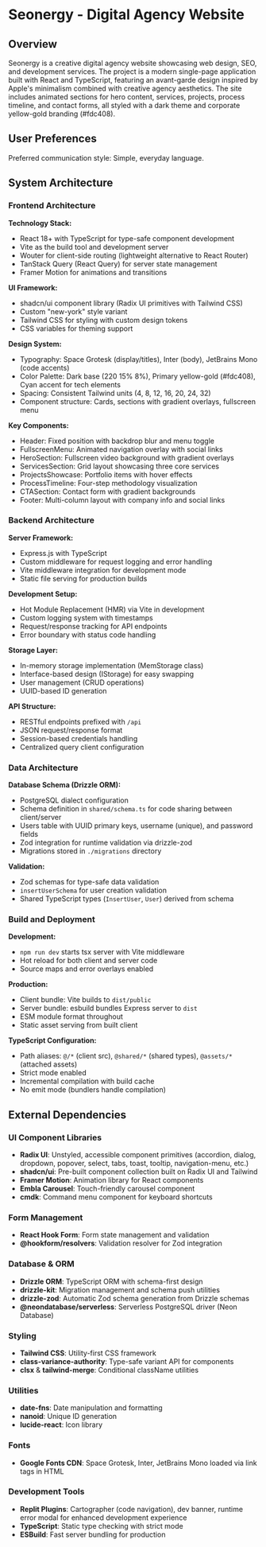 # Seonergy - Digital Agency Website

## Overview

Seonergy is a creative digital agency website showcasing web design, SEO, and development services. The project is a modern single-page application built with React and TypeScript, featuring an avant-garde design inspired by Apple's minimalism combined with creative agency aesthetics. The site includes animated sections for hero content, services, projects, process timeline, and contact forms, all styled with a dark theme and corporate yellow-gold branding (#fdc408).

## User Preferences

Preferred communication style: Simple, everyday language.

## System Architecture

### Frontend Architecture

**Technology Stack:**
- React 18+ with TypeScript for type-safe component development
- Vite as the build tool and development server
- Wouter for client-side routing (lightweight alternative to React Router)
- TanStack Query (React Query) for server state management
- Framer Motion for animations and transitions

**UI Framework:**
- shadcn/ui component library (Radix UI primitives with Tailwind CSS)
- Custom "new-york" style variant
- Tailwind CSS for styling with custom design tokens
- CSS variables for theming support

**Design System:**
- Typography: Space Grotesk (display/titles), Inter (body), JetBrains Mono (code accents)
- Color Palette: Dark base (220 15% 8%), Primary yellow-gold (#fdc408), Cyan accent for tech elements
- Spacing: Consistent Tailwind units (4, 8, 12, 16, 20, 24, 32)
- Component structure: Cards, sections with gradient overlays, fullscreen menu

**Key Components:**
- Header: Fixed position with backdrop blur and menu toggle
- FullscreenMenu: Animated navigation overlay with social links
- HeroSection: Fullscreen video background with gradient overlays
- ServicesSection: Grid layout showcasing three core services
- ProjectsShowcase: Portfolio items with hover effects
- ProcessTimeline: Four-step methodology visualization
- CTASection: Contact form with gradient backgrounds
- Footer: Multi-column layout with company info and social links

### Backend Architecture

**Server Framework:**
- Express.js with TypeScript
- Custom middleware for request logging and error handling
- Vite middleware integration for development mode
- Static file serving for production builds

**Development Setup:**
- Hot Module Replacement (HMR) via Vite in development
- Custom logging system with timestamps
- Request/response tracking for API endpoints
- Error boundary with status code handling

**Storage Layer:**
- In-memory storage implementation (MemStorage class)
- Interface-based design (IStorage) for easy swapping
- User management (CRUD operations)
- UUID-based ID generation

**API Structure:**
- RESTful endpoints prefixed with `/api`
- JSON request/response format
- Session-based credentials handling
- Centralized query client configuration

### Data Architecture

**Database Schema (Drizzle ORM):**
- PostgreSQL dialect configuration
- Schema definition in `shared/schema.ts` for code sharing between client/server
- Users table with UUID primary keys, username (unique), and password fields
- Zod integration for runtime validation via drizzle-zod
- Migrations stored in `./migrations` directory

**Validation:**
- Zod schemas for type-safe data validation
- `insertUserSchema` for user creation validation
- Shared TypeScript types (`InsertUser`, `User`) derived from schema

### Build and Deployment

**Development:**
- `npm run dev` starts tsx server with Vite middleware
- Hot reload for both client and server code
- Source maps and error overlays enabled

**Production:**
- Client bundle: Vite builds to `dist/public`
- Server bundle: esbuild bundles Express server to `dist`
- ESM module format throughout
- Static asset serving from built client

**TypeScript Configuration:**
- Path aliases: `@/*` (client src), `@shared/*` (shared types), `@assets/*` (attached assets)
- Strict mode enabled
- Incremental compilation with build cache
- No emit mode (bundlers handle compilation)

## External Dependencies

### UI Component Libraries
- **Radix UI**: Unstyled, accessible component primitives (accordion, dialog, dropdown, popover, select, tabs, toast, tooltip, navigation-menu, etc.)
- **shadcn/ui**: Pre-built component collection built on Radix UI and Tailwind
- **Framer Motion**: Animation library for React components
- **Embla Carousel**: Touch-friendly carousel component
- **cmdk**: Command menu component for keyboard shortcuts

### Form Management
- **React Hook Form**: Form state management and validation
- **@hookform/resolvers**: Validation resolver for Zod integration

### Database & ORM
- **Drizzle ORM**: TypeScript ORM with schema-first design
- **drizzle-kit**: Migration management and schema push utilities
- **drizzle-zod**: Automatic Zod schema generation from Drizzle schemas
- **@neondatabase/serverless**: Serverless PostgreSQL driver (Neon Database)

### Styling
- **Tailwind CSS**: Utility-first CSS framework
- **class-variance-authority**: Type-safe variant API for components
- **clsx** & **tailwind-merge**: Conditional className utilities

### Utilities
- **date-fns**: Date manipulation and formatting
- **nanoid**: Unique ID generation
- **lucide-react**: Icon library

### Fonts
- **Google Fonts CDN**: Space Grotesk, Inter, JetBrains Mono loaded via link tags in HTML

### Development Tools
- **Replit Plugins**: Cartographer (code navigation), dev banner, runtime error modal for enhanced development experience
- **TypeScript**: Static type checking with strict mode
- **ESBuild**: Fast server bundling for production